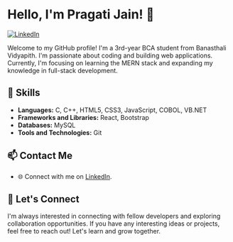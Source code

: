 # Hello, I'm Pragati Jain! 👋
[![LinkedIn](https://img.shields.io/badge/LinkedIn-Pragati%20Jain-blue)](https://www.linkedin.com/in/pragatijain98/)

Welcome to my GitHub profile! I'm a 3rd-year BCA student from Banasthali Vidyapith. I'm passionate about coding and building web applications. Currently, I'm focusing on learning the MERN stack and expanding my knowledge in full-stack development.

## 💼 Skills

- **Languages:** C, C++, HTML5, CSS3, JavaScript, COBOL, VB.NET
- **Frameworks and Libraries:** React, Bootstrap
- **Databases:** MySQL 
- **Tools and Technologies:** Git

## 📫 Contact Me

- 🌐 Connect with me on [LinkedIn](https://www.linkedin.com/in/pragati3003).

## 🤝 Let's Connect

I'm always interested in connecting with fellow developers and exploring collaboration opportunities. If you have any interesting ideas or projects, feel free to reach out! Let's learn and grow together.

